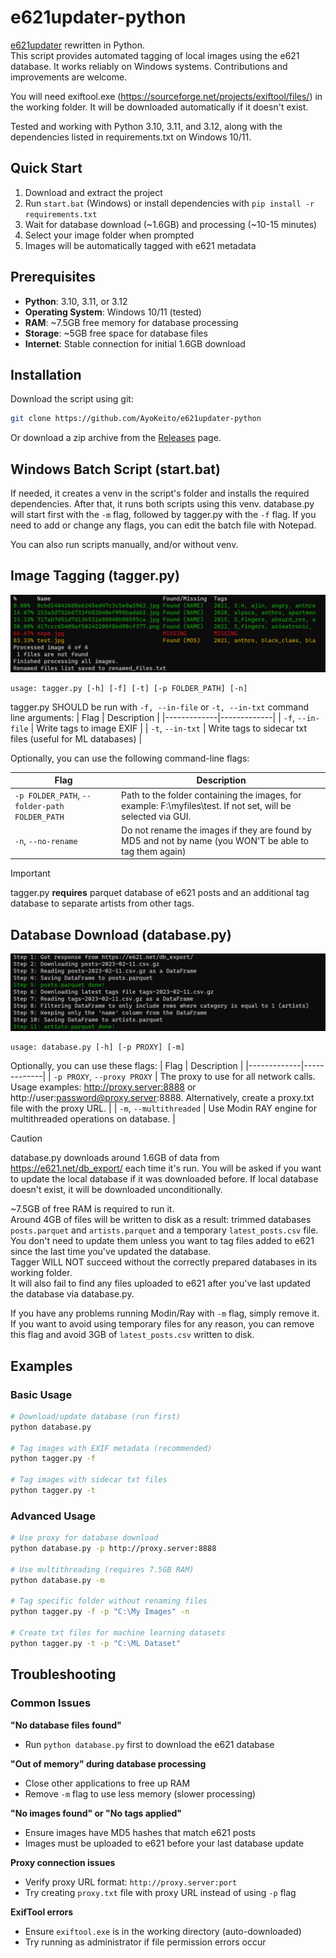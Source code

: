 # e621updater-python

[e621updater](https://github.com/AyoKeito/e621updater) rewritten in Python.  
This script provides automated tagging of local images using the e621 database. It works reliably on Windows systems.
Contributions and improvements are welcome.  

You will need exiftool.exe (https://sourceforge.net/projects/exiftool/files/) in the working folder. It will be downloaded automatically if it doesn't exist. 

Tested and working with Python 3.10, 3.11, and 3.12, along with the dependencies listed in requirements.txt on Windows 10/11.

## Quick Start

1. Download and extract the project
2. Run `start.bat` (Windows) or install dependencies with `pip install -r requirements.txt`
3. Wait for database download (~1.6GB) and processing (~10-15 minutes)
4. Select your image folder when prompted
5. Images will be automatically tagged with e621 metadata

## Prerequisites

- **Python**: 3.10, 3.11, or 3.12
- **Operating System**: Windows 10/11 (tested)
- **RAM**: ~7.5GB free memory for database processing
- **Storage**: ~5GB free space for database files
- **Internet**: Stable connection for initial 1.6GB download

## Installation

Download the script using git:
```bash
git clone https://github.com/AyoKeito/e621updater-python
```

Or download a zip archive from the [Releases](https://github.com/AyoKeito/e621updater-python/releases) page.

## Windows Batch Script (start.bat)
If needed, it creates a venv in the script's folder and installs the required dependencies.
After that, it runs both scripts using this venv. database.py will start first with the `-m` flag, followed by tagger.py with the `-f` flag.
If you need to add or change any flags, you can edit the batch file with Notepad.

You can also run scripts manually, and/or without venv.

## Image Tagging (tagger.py)
![tagger.py](/img/PowerShell_2023-02-11_21_27_18.jpg)
```
usage: tagger.py [-h] [-f] [-t] [-p FOLDER_PATH] [-n]
```
tagger.py SHOULD be run with `-f, --in-file` or `-t, --in-txt` command line arguments:
| Flag        | Description |
|-------------|-------------|
| `-f`, `--in-file`  | Write tags to image EXIF |
| `-t`, `--in-txt`    | Write tags to sidecar txt files (useful for ML databases) |

Optionally, you can use the following command-line flags:

| Flag        | Description |
|-------------|-------------|
| `-p FOLDER_PATH`, `--folder-path FOLDER_PATH`  | Path to the folder containing the images, for example: F:\myfiles\test\. If not set, will be selected via GUI. |
| `-n`, `--no-rename`    | Do not rename the images if they are found by MD5 and not by name (you WON'T be able to tag them again) |

> [!IMPORTANT] 
> tagger.py **requires** parquet database of e621 posts and an additional tag database to separate artists from other tags.

## Database Download (database.py)
![database.py](/img/PowerShell_2023-02-11_21_33_46.jpg)
```
usage: database.py [-h] [-p PROXY] [-m]
```
Optionally, you can use these flags:
| Flag        | Description |
|-------------|-------------|
| `-p PROXY`, `--proxy PROXY`  | The proxy to use for all network calls. Usage examples: http://proxy.server:8888 or http://user:password@proxy.server:8888. Alternatively, create a proxy.txt file with the proxy URL. |
| `-m`, `--multithreaded`  | Use Modin RAY engine for multithreaded operations on database. |

> [!CAUTION]  
> database.py downloads around 1.6GB of data from https://e621.net/db_export/ each time it's run. You will be asked if you want to update the local database if it was downloaded before. If local database doesn't exist, it will be downloaded unconditionally.

~7.5GB of free RAM is required to run it.  
Around 4GB of files will be written to disk as a result: trimmed databases `posts.parquet` and `artists.parquet` and a temporary `latest_posts.csv` file.  
You don't need to update them unless you want to tag files added to e621 since the last time you've updated the database.  
Tagger WILL NOT succeed without the correctly prepared databases in its working folder.  
It will also fail to find any files uploaded to e621 after you've last updated the database via database.py.

If you have any problems running Modin/Ray with `-m` flag, simply remove it. If you want to avoid using temporary files for any reason, you can remove this flag and avoid 3GB of `latest_posts.csv` written to disk.

## Examples

### Basic Usage
```bash
# Download/update database (run first)
python database.py

# Tag images with EXIF metadata (recommended)
python tagger.py -f

# Tag images with sidecar txt files
python tagger.py -t
```

### Advanced Usage
```bash
# Use proxy for database download
python database.py -p http://proxy.server:8888

# Use multithreading (requires 7.5GB RAM)
python database.py -m

# Tag specific folder without renaming files
python tagger.py -f -p "C:\My Images" -n

# Create txt files for machine learning datasets
python tagger.py -t -p "C:\ML Dataset"
```

## Troubleshooting

### Common Issues

**"No database files found"**
- Run `python database.py` first to download the e621 database

**"Out of memory" during database processing**
- Close other applications to free up RAM
- Remove `-m` flag to use less memory (slower processing)

**"No images found" or "No tags applied"**
- Ensure images have MD5 hashes that match e621 posts
- Images must be uploaded to e621 before your last database update

**Proxy connection issues**
- Verify proxy URL format: `http://proxy.server:port`
- Try creating `proxy.txt` file with proxy URL instead of using `-p` flag

**ExifTool errors**
- Ensure `exiftool.exe` is in the working directory (auto-downloaded)
- Try running as administrator if file permission errors occur
